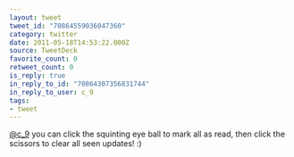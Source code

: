 ```yaml
---
layout: tweet
tweet_id: "70864559036047360"
category: twitter
date: 2011-05-18T14:53:22.000Z
source: TweetDeck
favorite_count: 0
retweet_count: 0
is_reply: true
in_reply_to_id: "70864307356831744"
in_reply_to_user: c_9
tags:
- tweet
---
```


[@c_9](https://twitter.com/@c_9) you can click the squinting eye ball to mark all as read, then click the scissors to clear all seen updates! :)
